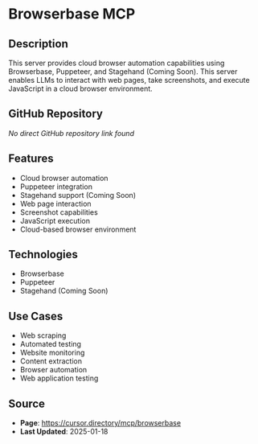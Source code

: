 # Browserbase MCP

## Description
This server provides cloud browser automation capabilities using Browserbase, Puppeteer, and Stagehand (Coming Soon). This server enables LLMs to interact with web pages, take screenshots, and execute JavaScript in a cloud browser environment.

## GitHub Repository
*No direct GitHub repository link found*

## Features
- Cloud browser automation
- Puppeteer integration
- Stagehand support (Coming Soon)
- Web page interaction
- Screenshot capabilities
- JavaScript execution
- Cloud-based browser environment

## Technologies
- Browserbase
- Puppeteer
- Stagehand (Coming Soon)

## Use Cases
- Web scraping
- Automated testing
- Website monitoring
- Content extraction
- Browser automation
- Web application testing

## Source
- **Page**: https://cursor.directory/mcp/browserbase
- **Last Updated**: 2025-01-18
